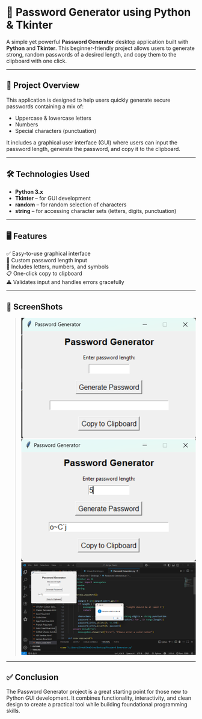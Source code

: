 # 🔐 Password Generator using Python & Tkinter

A simple yet powerful **Password Generator** desktop application built with **Python** and **Tkinter**. This beginner-friendly project allows users to generate strong, random passwords of a desired length, and copy them to the clipboard with one click.

---

## 📌 Project Overview

This application is designed to help users quickly generate secure passwords containing a mix of:
- Uppercase & lowercase letters
- Numbers
- Special characters (punctuation)

It includes a graphical user interface (GUI) where users can input the password length, generate the password, and copy it to the clipboard.

---

## 🛠️ Technologies Used

- **Python 3.x**
- **Tkinter** – for GUI development
- **random** – for random selection of characters
- **string** – for accessing character sets (letters, digits, punctuation)

---

## 🖥️ Features

✅ Easy-to-use graphical interface  
🔢 Custom password length input  
🔐 Includes letters, numbers, and symbols  
📋 One-click copy to clipboard  
⚠️ Validates input and handles errors gracefully  

---

## 📸 ScreenShots

>![img alt](https://github.com/DATTA-KING/Password_Generator_Using_Python/blob/3b62fb8b6b9073dcc3ce50efb4e122ddcc2cf847/Output%20Img/Screenshot%20Password.png)
>![img alt](https://github.com/DATTA-KING/Password_Generator_Using_Python/blob/384047cf306a2ba6ca8af745163753f49f2bbad7/Output%20Img/Screenshot%20output.png)
>![img alt](https://github.com/DATTA-KING/Password_Generator_Using_Python/blob/4b4b411c0b22d5661c01c6dc09057f65bc90e8eb/Output%20Img/Screenshot%203%20(2).png)

---

## ✅ Conclusion

The Password Generator project is a great starting point for those new to Python GUI development. It combines functionality, interactivity, and clean design to create a practical tool while building foundational programming skills.



